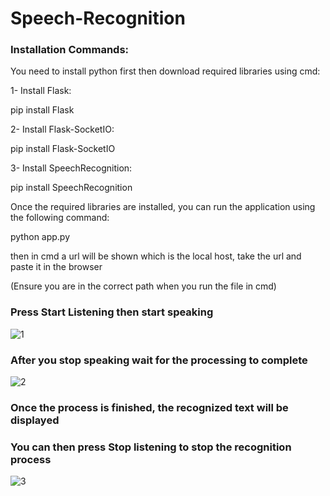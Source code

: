 # Speech-Recognition

### Installation Commands:

You need to install python first then download required libraries using cmd:

1- Install Flask:

pip install Flask

2- Install Flask-SocketIO:

pip install Flask-SocketIO

3- Install SpeechRecognition:

pip install SpeechRecognition


Once the required libraries are installed, you can run the application using the following command:

python app.py

then in cmd a url will be shown which is the local host, take the url and paste it in the browser

(Ensure you are in the correct path when you run the file in cmd)

### Press Start Listening then start speaking

![1](https://github.com/user-attachments/assets/f4db1aa6-f91e-4f54-bbec-51fb473256e5)




### After you stop speaking wait for the processing to complete

![2](https://github.com/user-attachments/assets/092c8b92-3f66-4c7e-ba2c-fbc263f5c277)




### Once the process is finished, the recognized text will be displayed
### You can then press Stop listening to stop the recognition process


![3](https://github.com/user-attachments/assets/e20765d1-3826-4dab-b7c8-9c176d8d47a3)




















